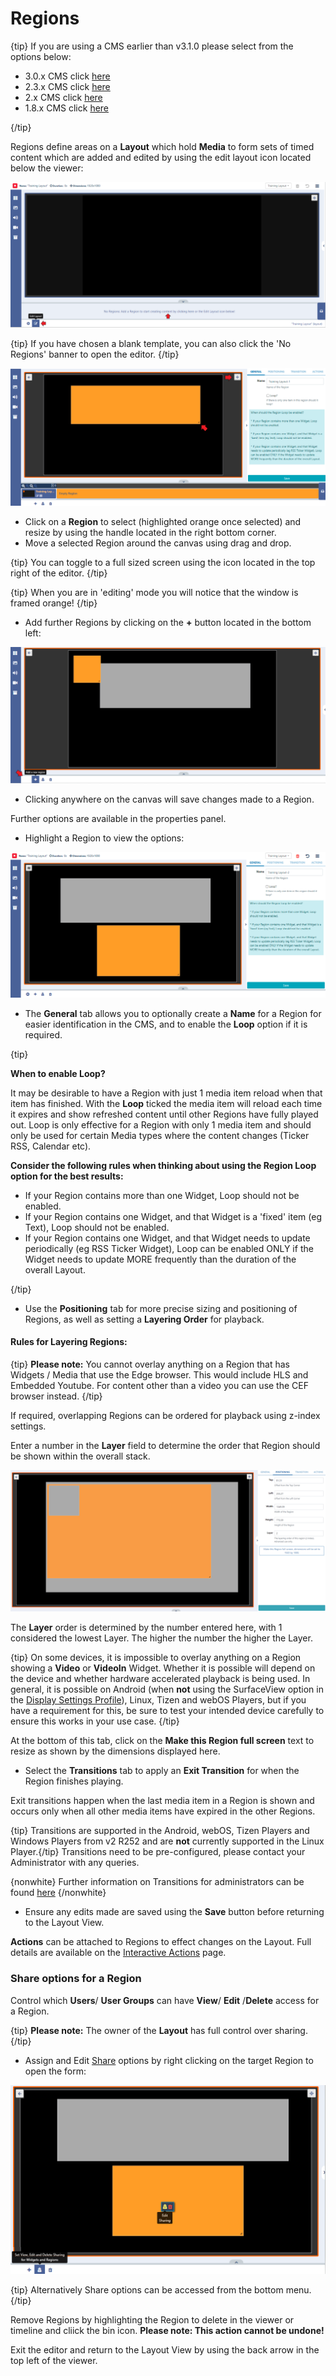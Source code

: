 <!--toc=layouts-->

# Regions

{tip}
If you are using a CMS earlier than v3.1.0 please select from the options below:

- 3.0.x CMS click [here](layouts_regions_3.html)
- 2.3.x CMS click [here](layouts_regions_3.html)
- 2.x CMS click [here](layouts_regions_2.0.html)
- 1.8.x CMS click [here](layouts_regions_1.8.html)

{/tip}

Regions define areas on a **Layout** which hold **Media** to form sets of timed content which are added and edited by using the edit layout icon located below the viewer:

![Layout Editor](img/v3.1_layouts_layout_editor.png)

{tip}
If you have chosen a blank template, you can also click the 'No Regions' banner to open the editor.
{/tip}

![Region Resize](img/v3.1_layouts_region_resize.png)

- Click on a **Region** to select (highlighted orange once selected) and resize by using the handle located in the right bottom corner.
- Move a selected Region around the canvas using drag and drop. 

{tip}
You can toggle to a full sized screen using the icon located in the top right of the editor.
{/tip} 

{tip}
When you are in 'editing' mode you will notice that the window is framed orange!
{/tip}

- Add further Regions by clicking on the **+** button located in the bottom left:


 ![Add Region](img/v3.1_layouts_add_region.png)

- Clicking anywhere on the canvas will save changes made to a Region.


Further options are available in the properties panel.

- Highlight a Region to view the options:

![Editing Panel](img/v3.1_layouts_regions_editing_panel.png)



- The **General** tab allows you to optionally create a **Name** for a Region for easier identification in the CMS, and to enable the **Loop** option if it is required.


{tip}

**When to enable Loop?**

It may be desirable to have a Region with just 1 media item reload when that item has finished. With the **Loop** ticked the media item will reload each time it expires and show refreshed content until other Regions have fully played out. Loop is only effective for a Region with only 1 media item and should only be used for certain Media types where the content changes (Ticker RSS, Calendar etc).

**Consider the following rules when thinking about using the Region Loop option for the best results:**

- If your Region contains more than one Widget, Loop should not be enabled.
- If your Region contains one Widget, and that Widget is a 'fixed' item (eg Text), Loop should not be enabled.
- If your Region contains one Widget, and that Widget needs to update periodically (eg RSS Ticker Widget), Loop can be enabled ONLY if the Widget needs to update MORE frequently than the duration of the overall Layout.

{/tip}

- Use the **Positioning** tab for more precise sizing and positioning of Regions, as well as setting a **Layering Order** for playback.



#### Rules for Layering Regions:

{tip}
**Please note:** You cannot overlay anything on a Region that has Widgets / Media that use the Edge browser. This would include HLS and Embedded Youtube.
For content other than a video you can use the CEF browser instead.
{/tip}

If required, overlapping Regions can be ordered for playback using z-index settings.

Enter a number in the **Layer** field to determine the order that Region should be shown within the overall stack.

![Region Options Layering](img/v3.1_layouts_regions_layer.png)

The **Layer** order is determined by the number entered here, with 1 considered the lowest Layer. The higher the number the higher the Layer.

{tip}
On some devices, it is impossible to overlay anything on a Region showing a **Video** or **VideoIn** Widget. Whether it is possible will depend on the device and whether hardware accelerated playback is being used. In general, it is possible on Android (when **not** using the SurfaceView option in the [Display Settings Profile](displays_settings.html)), Linux, Tizen and webOS Players, but if you have a requirement for this, be sure to test your intended device carefully to ensure this works in your use case.
{/tip}

At the bottom of this tab, click on the **Make this Region full screen** text to resize as shown by the dimensions displayed here.

- Select the **Transitions** tab to apply an **Exit Transition** for when the Region finishes playing.

Exit transitions happen when the last media item in a Region is shown and occurs only when all other media items have expired in the other Regions. 

{tip}
Transitions are supported in the Android, webOS, Tizen Players and Windows Players from v2 R252 and are **not** currently supported in the Linux Player.{/tip}
Transitions need to be pre-configured, please contact your Administrator with any queries.

{nonwhite}
Further information on Transitions for administrators can be found [here](https://xibo.org.uk/docs/setup/transitions-administration)
{/nonwhite}

- Ensure any edits made are saved using the **Save** button before returning to the Layout View.


**Actions** can be attached to Regions to effect changes on the Layout. Full details are available on the [Interactive Actions](layouts_interactive_actions.html) page.

### Share options for a Region

Control which **Users**/ **User Groups** can have **View**/ **Edit** /**Delete** access for a Region.  

{tip}
**Please note:** The owner of the **Layout** has full control over sharing.
{/tip}

- Assign and Edit [Share](users_features_and_sharing.html) options by right clicking on the target Region to open the form:


![Region Sharing](img\v3.1_layouts_regions_share.png)

{tip}
Alternatively Share options can be accessed from the bottom menu. 
{/tip}

Remove Regions by highlighting the Region to delete in the viewer or timeline and cliick the bin icon. **Please note: This action cannot be undone!**

Exit the editor and return to the Layout View by using the back arrow in the top left of the viewer.